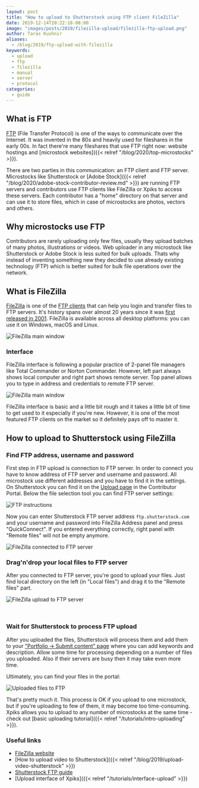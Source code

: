 ```yaml
---
layout: post
title: "How to upload to Shutterstock using FTP client FileZilla"
date: 2019-12-14T20:22:18-08:00
image: "images/posts/2019/filezilla-upload/filezilla-ftp-upload.png"
author: Taras Kushnir
aliases:
  - /blog/2019/ftp-upload-with-filezilla
keywords:
  - upload
  - ftp
  - filezilla
  - manual
  - server
  - protocol
categories:
  - guide
---
```


## What is FTP

[FTP](https://en.wikipedia.org/wiki/File_Transfer_Protocol) (File Transfer Protocol) is one of the ways to communicate over the Internet. It was invented in the 80s and heavily used for fileshares in the early 00s. In fact there're many fileshares that use FTP right now: website hostings and [microstock websites]({{< relref "/blog/2020/top-microstocks" >}}).

There are two parties in this communication: an FTP client and FTP server. Microstocks like Shutterstock or [Adobe Stock]({{< relref "/blog/2020/adobe-stock-contributor-review.md" >}}) are running FTP servers and contributors use FTP clients like FileZilla or Xpiks to access these servers. Each contributor has a "home" directory on that server and can use it to store files, which in case of microstocks are photos, vectors and others.

## Why microstocks use FTP

Contributors are rarely uploading only few files, usually they upload batches of many photos, illustrations or videos. Web uploader in any microstock like Shutterstock or Adobe Stock is less suited for bulk uploads. Thats why instead of inventing something new they decided to use already existing technology (FTP) which is better suited for bulk file operations over the network.

## What is FileZilla

[FileZilla](https://filezilla-project.org/) is one of the [FTP clients](https://en.wikipedia.org/wiki/Comparison_of_FTP_client_software) that can help you login and transfer files to FTP servers. It's history spans over almost 20 years since it was [first released in 2001](https://en.wikipedia.org/wiki/FileZilla). FileZilla is available across all desktop platforms: you can use it on Windows, macOS and Linux.

![FileZilla main window](/images/posts/2019/filezilla-upload/filezilla-interface.png "FileZilla main window")

### Interface

FileZilla interface is following a popular practice of 2-panel file managers like Total Commander or Norton Commander. However, left part always shows local computer and right part shows remote server. Top panel allows you to type in address and credentials to remote FTP server.

![FileZilla main window](/images/posts/2019/filezilla-upload/filezilla-interface-explained.png)

FileZilla interface is basic and a little bit rough and it takes a little bit of time to get used to it especially if you're new. However, it is one of the most featured FTP clients on the market so it definitely pays off to master it.

## How to upload to Shutterstock using FileZilla

### Find FTP address, username and password

First step in FTP upload is connection to FTP server. In order to connect you have to know address of FTP server and username and password. All microstock use different addresses and you have to find it in the settings. On Shutterstock you can find it on the [Upload page](https://submit.shutterstock.com/upload/portfolio?language=en&r=nav) in the Contributor Portal. Below the file selection tool you can find FTP server settings:

![FTP instructions](/images/posts/2019/filezilla-upload/shutterstock-ftp-instructions.png)

Now you can enter Shutterstock FTP server address `ftp.shutterstock.com` and your username and password into FileZilla Address panel and press "QuickConnect". If you entered everything correctly, right panel with "Remote files" will not be empty anymore.

![FileZilla connected to FTP server](/images/posts/2019/filezilla-upload/filezilla-connect-shutterstock.png)

### Drag'n'drop your local files to FTP server

After you connected to FTP server, you're good to upload your files. Just find local directory on the left (in "Local files") and drag it to the "Remote files" part.

![FileZilla upload to FTP server](/images/posts/2019/filezilla-upload/drag-files-to-upload.gif)

<br />

### Wait for Shutterstock to process FTP upload

After you uploaded the files, Shutterstock will process them and add them to your ["Portfolio -> Submit content" page](https://submit.shutterstock.com/edit?language=en&type=photo) where you can add keywords and description. Allow some time for processing depending on a number of files you uploaded. Also if their servers are busy then it may take even more time.

Ultimately, you can find your files in the portal:

![Uploaded files to FTP](/images/posts/2019/filezilla-upload/shutterstock-uploaded-photos.jpg)

That's pretty much it. This process is OK if you upload to one microstock, but if you're uploading to few of them, it may become too time-consuming. Xpiks allows you to upload to any number of microstocks at the same time - check out [basic uploading tutorial]({{< relref "/tutorials/intro-uploading" >}}).

### Useful links

* [FileZilla website](https://filezilla-project.org/)
* [How to upload video to Shutterstock]({{< relref "/blog/2019/upload-video-shutterstock" >}})
* [Shutterstock FTP guide](https://www.shutterstock.com/contributorsupport/articles/en_US/kbat02/How-do-I-upload-content-via-FTPS)
* [Upload interface of Xpiks]({{< relref "/tutorials/interface-upload" >}})

